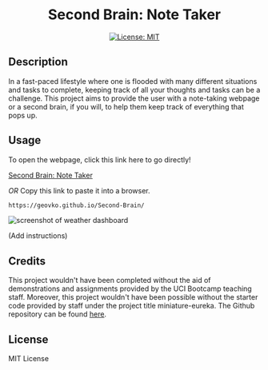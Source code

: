<div align='center'>
  
# Second Brain: Note Taker

[![License: MIT](https://img.shields.io/badge/License-MIT-yellow.svg)](https://opensource.org/licenses/MIT)

</div>

## Description

In a fast-paced lifestyle where one is flooded with many different situations and tasks to complete, keeping track of all your thoughts and tasks can be a challenge. This project aims to provide the user with a note-taking webpage or a second brain, if you will, to help them keep track of everything that pops up.

## Usage

To open the webpage, click this link here to go directly!

[Second Brain: Note Taker](https://geovko.github.io/Second-Brain/public/)

_OR_ Copy this link to paste it into a browser.

```md
https://geovko.github.io/Second-Brain/
```

![screenshot of weather dashboard](assets/images/weather-dashboard.png)

(Add instructions)

## Credits

This project wouldn't have been completed without the aid of demonstrations and assignments provided by the UCI Bootcamp teaching staff. Moreover, this project wouldn't have been possible without the starter code provided by staff under the project title miniature-eureka. The Github repository can be found [here](https://github.com/coding-boot-camp/miniature-eureka.git).

## License

MIT License
